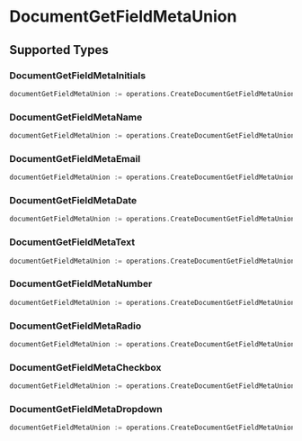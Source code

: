 # DocumentGetFieldMetaUnion


## Supported Types

### DocumentGetFieldMetaInitials

```go
documentGetFieldMetaUnion := operations.CreateDocumentGetFieldMetaUnionDocumentGetFieldMetaInitials(operations.DocumentGetFieldMetaInitials{/* values here */})
```

### DocumentGetFieldMetaName

```go
documentGetFieldMetaUnion := operations.CreateDocumentGetFieldMetaUnionDocumentGetFieldMetaName(operations.DocumentGetFieldMetaName{/* values here */})
```

### DocumentGetFieldMetaEmail

```go
documentGetFieldMetaUnion := operations.CreateDocumentGetFieldMetaUnionDocumentGetFieldMetaEmail(operations.DocumentGetFieldMetaEmail{/* values here */})
```

### DocumentGetFieldMetaDate

```go
documentGetFieldMetaUnion := operations.CreateDocumentGetFieldMetaUnionDocumentGetFieldMetaDate(operations.DocumentGetFieldMetaDate{/* values here */})
```

### DocumentGetFieldMetaText

```go
documentGetFieldMetaUnion := operations.CreateDocumentGetFieldMetaUnionDocumentGetFieldMetaText(operations.DocumentGetFieldMetaText{/* values here */})
```

### DocumentGetFieldMetaNumber

```go
documentGetFieldMetaUnion := operations.CreateDocumentGetFieldMetaUnionDocumentGetFieldMetaNumber(operations.DocumentGetFieldMetaNumber{/* values here */})
```

### DocumentGetFieldMetaRadio

```go
documentGetFieldMetaUnion := operations.CreateDocumentGetFieldMetaUnionDocumentGetFieldMetaRadio(operations.DocumentGetFieldMetaRadio{/* values here */})
```

### DocumentGetFieldMetaCheckbox

```go
documentGetFieldMetaUnion := operations.CreateDocumentGetFieldMetaUnionDocumentGetFieldMetaCheckbox(operations.DocumentGetFieldMetaCheckbox{/* values here */})
```

### DocumentGetFieldMetaDropdown

```go
documentGetFieldMetaUnion := operations.CreateDocumentGetFieldMetaUnionDocumentGetFieldMetaDropdown(operations.DocumentGetFieldMetaDropdown{/* values here */})
```

